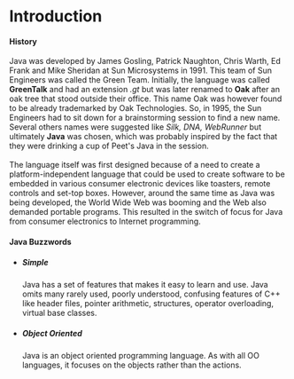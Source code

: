 <h1>Introduction</h1>


<h4>History</h4>

<p>
	Java was developed by James Gosling, Patrick Naughton, Chris Warth, Ed Frank and Mike Sheridan at Sun Microsystems in 1991. This team of Sun Engineers was called the Green Team. Initially, the language was called <strong>GreenTalk</strong> and had an extension <em>.gt</em> but was later renamed to <strong>Oak</strong> after an oak tree that stood outside their office. This name Oak was however found to be already trademarked by Oak Technologies. So, in 1995, the Sun Engineers had to sit down for a brainstorming session to find a new name. Several others names were suggested like <em>Silk, DNA, WebRunner</em> but ultimately <strong>Java</strong> was chosen, which was probably inspired by the fact that they were drinking a cup of Peet's Java in the session. <br/><br/>
	The language itself was first designed because of a need to create a platform-independent language that could be used to create software to be embedded in various consumer electronic devices like toasters, remote controls and set-top boxes. However, around the same time as Java was being developed, the World Wide Web was booming and the Web also demanded portable programs. This resulted in the switch of focus for Java from consumer electronics to Internet programming.
</p>

<h4>Java Buzzwords</h4>

<ul>
	<li>
		<h5>Simple</h5>
		<p>Java has a set of features that makes it easy to learn and use. Java omits many rarely used, poorly understood, confusing features of C++ like header files, pointer arithmetic, structures, operator overloading, virtual base classes.</p>
	</li>
        <li>
		<h5>Object Oriented</h5>
		<p>Java is an object oriented programming language. As with all OO languages, it focuses on the objects rather than the actions.</p>
	</li>
</ul>
